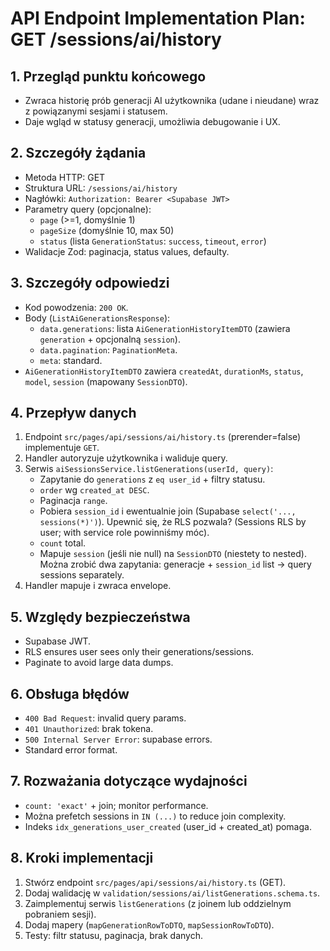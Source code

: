 # API Endpoint Implementation Plan: GET /sessions/ai/history

## 1. Przegląd punktu końcowego

- Zwraca historię prób generacji AI użytkownika (udane i nieudane) wraz z powiązanymi sesjami i statusem.
- Daje wgląd w statusy generacji, umożliwia debugowanie i UX.

## 2. Szczegóły żądania

- Metoda HTTP: GET
- Struktura URL: `/sessions/ai/history`
- Nagłówki: `Authorization: Bearer <Supabase JWT>`
- Parametry query (opcjonalne):
  - `page` (>=1, domyślnie 1)
  - `pageSize` (domyślnie 10, max 50)
  - `status` (lista `GenerationStatus`: `success`, `timeout`, `error`)
- Walidacje Zod: paginacja, status values, defaulty.

## 3. Szczegóły odpowiedzi

- Kod powodzenia: `200 OK`.
- Body (`ListAiGenerationsResponse`):
  - `data.generations`: lista `AiGenerationHistoryItemDTO` (zawiera `generation` + opcjonalną `session`).
  - `data.pagination`: `PaginationMeta`.
  - `meta`: standard.
- `AiGenerationHistoryItemDTO` zawiera `createdAt`, `durationMs`, `status`, `model`, `session` (mapowany `SessionDTO`).

## 4. Przepływ danych

1. Endpoint `src/pages/api/sessions/ai/history.ts` (prerender=false) implementuje `GET`.
2. Handler autoryzuje użytkownika i waliduje query.
3. Serwis `aiSessionsService.listGenerations(userId, query)`:
   - Zapytanie do `generations` z `eq user_id` + filtry statusu.
   - `order` wg `created_at DESC`.
   - Paginacja `range`.
   - Pobiera `session_id` i ewentualnie join (Supabase `select('..., sessions(*)')`). Upewnić się, że RLS pozwala? (Sessions RLS by user; with service role powinniśmy móc).
   - `count` total.
   - Mapuje `session` (jeśli nie null) na `SessionDTO` (niestety to nested). Można zrobić dwa zapytania: generacje + `session_id` list -> query sessions separately.
4. Handler mapuje i zwraca envelope.

## 5. Względy bezpieczeństwa

- Supabase JWT.
- RLS ensures user sees only their generations/sessions.
- Paginate to avoid large data dumps.

## 6. Obsługa błędów

- `400 Bad Request`: invalid query params.
- `401 Unauthorized`: brak tokena.
- `500 Internal Server Error`: supabase errors.
- Standard error format.

## 7. Rozważania dotyczące wydajności

- `count: 'exact'` + join; monitor performance.
- Można prefetch sessions in `IN (...)` to reduce join complexity.
- Indeks `idx_generations_user_created` (user_id + created_at) pomaga.

## 8. Kroki implementacji

1. Stwórz endpoint `src/pages/api/sessions/ai/history.ts` (GET).
2. Dodaj walidację w `validation/sessions/ai/listGenerations.schema.ts`.
3. Zaimplementuj serwis `listGenerations` (z joinem lub oddzielnym pobraniem sesji).
4. Dodaj mapery (`mapGenerationRowToDTO`, `mapSessionRowToDTO`).
5. Testy: filtr statusu, paginacja, brak danych.
